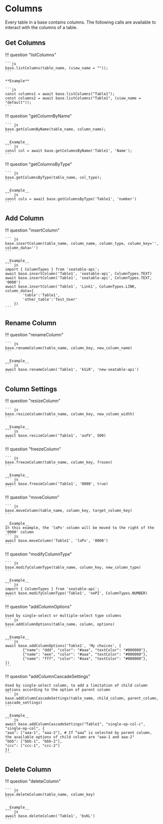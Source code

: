 # Columns

Every table in a base contains columns. The following calls are available to interact with the columns of a table.

## Get Columns

!!! question "listColumns"

    ```js
    base.listColumns(table_name, (view_name = ""));
    ```

    **Example**

    ```js
    const columns1 = await base.listColumns("Table1");
    const columns2 = await base.listColumns("Table1", (view_name = "default"));
    ```

!!! question "getColumnByName"

    ``` js
    base.getColumnByName(table_name, column_name);
    ```

    __Example__
    ``` js
    const col = await base.getColumnsByName('Table1', 'Name');
    ```

!!! question "getColumnsByType"

    ``` js
    base.getColumnsByType(table_name, col_type);
    ```

    __Example__
    ``` js
    const cols = await base.getColumnsByType('Table1', 'number')
    ```

## Add Column

!!! question "insertColumn"

    ``` js
    base.insertColumn(table_name, column_name, column_type, column_key='', column_data='')
    ```

    __Example__
    ``` js
    import { ColumnTypes } from 'seatable-api';
    await base.insertColumn('Table1', 'seatable-api', ColumnTypes.TEXT)
    await base.insertColumn('Table1', 'seatable-api', ColumnTypes.TEXT, '0000')
    await base.insertColumn('Table1', 'Link1', ColumnTypes.LINK, column_data={
            'table':'Table1',
            'other_table':'Test_User'
        })
    ```

## Rename Column

!!! question "renameColumn"

    ``` js
    base.renameColumn(table_name, column_key, new_column_name)
    ```

    __Example__
    ``` js
    await base.renameColumn('Table1', 'kSiR', 'new-seatable-api')
    ```

## Column Settings

!!! question "resizeColumn"

    ``` js
    base.resizeColumn(table_name, column_key, new_column_width)
    ```

    __Example__
    ``` js
    await base.resizeColumn('Table1', 'asFV', 500)
    ```

!!! question "freezeColumn"

    ``` js
    base.freezeColumn(table_name, column_key, frozen)
    ```

    __Example__
    ``` js
    await base.freezeColumn('Table1', '0000', true)
    ```

!!! question "moveColumn"

    ``` js
    base.moveColumn(table_name, column_key, target_column_key)
    ```

    __Example__
    In this example, the 'loPx' column will be moved to the right of the '0000' column
    ``` js
    await base.moveColumn('Table1', 'loPx', '0000')
    ```

!!! question "modifyColumnType"

    ``` js
    base.modifyColumnType(table_name, column_key, new_column_type)
    ```

    __Example__
    ``` js
    import { ColumnTypes } from 'seatable-api';
    await base.modifyColumnType('Table1', 'nePI', ColumnTypes.NUMBER)
    ```

!!! question "addColumnOptions"

    Used by single-select or multiple-select type columns
    ``` js
    base.addColumnOptions(table_name, column, options)
    ```

    __Example__
    ``` js
    await base.addColumnOptions('Table1', 'My choices', [
            {"name": "ddd", "color": "#aaa", "textColor": "#000000"},
            {"name": "eee", "color": "#aaa", "textColor": "#000000"},
            {"name": "fff", "color": "#aaa", "textColor": "#000000"},
    ])
    ```

!!! question "addColumnCascadeSettings"

    Used by single-select column, to add a limitation of child column options according to the option of parent column
    ``` js
    base.addColumnCascadeSettings(table_name, child_column, parent_column, cascade_settings)
    ```

    __Example__
    ``` js
    await base.addColumnCascadeSettings("Table1", "single-op-col-c", "single-op-col", {
    "aaa": ["aaa-1", "aaa-2"], # If “aaa” is selected by parent column, the available options of child column are "aaa-1 and aaa-2"
    "bbb": ["bbb-1", "bbb-2"],
    "ccc": ["ccc-1", "ccc-2"]
    })
    ```

## Delete Column

!!! question "deleteColumn"

    ``` js
    base.deleteColumn(table_name, column_key)
    ```

    __Example__
    ``` js
    await base.deleteColumn('Table1', 'bsKL')
    ```
